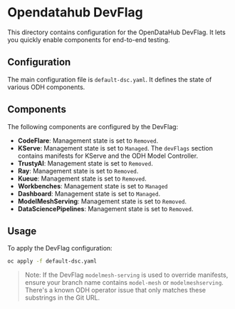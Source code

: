 # Opendatahub DevFlag

This directory contains configuration for the OpenDataHub DevFlag. It lets you quickly enable components for end-to-end testing.

## Configuration

The main configuration file is `default-dsc.yaml`. It defines the state of various ODH components.

## Components

The following components are configured by the DevFlag:

- **CodeFlare**: Management state is set to `Removed`.
- **KServe**: Management state is set to `Managed`. The `devFlags` section contains manifests for KServe and the ODH Model Controller.
- **TrustyAI**: Management state is set to `Removed`.
- **Ray**: Management state is set to `Removed`.
- **Kueue**: Management state is set to `Removed`.
- **Workbenches**: Management state is set to `Managed`
- **Dashboard**: Management state is set to `Managed`.
- **ModelMeshServing**: Management state is set to `Removed`.
- **DataSciencePipelines**: Management state is set to `Removed`.

## Usage

To apply the DevFlag configuration:

```bash
oc apply -f default-dsc.yaml
```


> Note: If the DevFlag `modelmesh-serving` is used to override manifests, ensure your branch name contains `model-mesh` or `modelmeshserving`. There's a known ODH operator issue that only matches these substrings in the Git URL.